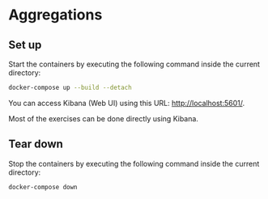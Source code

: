 # Aggregations

## Set up

Start the containers by executing the following command inside the current directory:

```bash
docker-compose up --build --detach
```

You can access Kibana (Web UI) using this URL: [http://localhost:5601/](http://localhost:5601/).

Most of the exercises can be done directly using Kibana.

## Tear down

Stop the containers by executing the following command inside the current directory:

```bash
docker-compose down
```
